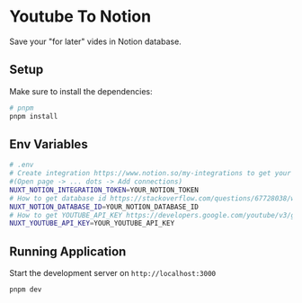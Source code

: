 # Youtube To Notion

Save your "for later" vides in Notion database. 

## Setup

Make sure to install the dependencies:

```bash
# pnpm
pnpm install
```

## Env Variables

```bash
# .env
# Create integration https://www.notion.so/my-integrations to get your integration secret and then make connection with your notion database 
#(Open page -> ... dots -> Add connections)
NUXT_NOTION_INTEGRATION_TOKEN=YOUR_NOTION_TOKEN
# How to get database id https://stackoverflow.com/questions/67728038/where-to-find-database-id-for-my-database-in-notion
NUXT_NOTION_DATABASE_ID=YOUR_NOTION_DATABASE_ID
# How to get YOUTUBE_API_KEY https://developers.google.com/youtube/v3/getting-started
NUXT_YOUTUBE_API_KEY=YOUR_YOUTUBE_API_KEY
```

## Running Application

Start the development server on `http://localhost:3000`

```bash
pnpm dev
```
